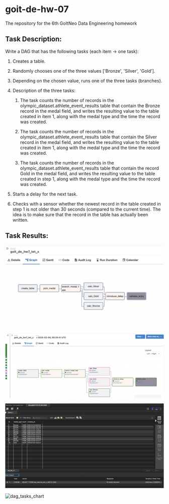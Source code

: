 # goit-de-hw-07
The repository for the 6th GoItNeo Data Engineering homework

## Task Description:
Write a DAG that has the following tasks (each item → one task):
1. Creates a table.

2. Randomly chooses one of the three values ​​['Bronze', 'Silver', 'Gold'].

3. Depending on the chosen value, runs one of the three tasks (branches).

4. Description of the three tasks:
    1) The task counts the number of records in the olympic_dataset.athlete_event_results table that contain the Bronze record in the medal field, and writes the resulting value to the table created in item 1, along with the medal type and the time the record was created.

    2) The task counts the number of records in the olympic_dataset.athlete_event_results table that contain the Silver record in the medal field, and writes the resulting value to the table created in item 1, along with the medal type and the time the record was created.

    3) The task counts the number of records in the olympic_dataset.athlete_event_results table that contain the record Gold in the medal field, and writes the resulting value to the table created in step 1, along with the medal type and the time the record was created.

5. Starts a delay for the next task.

6. Checks with a sensor whether the newest record in the table created in step 1 is not older than 30 seconds (compared to the current time). The idea is to make sure that the record in the table has actually been written.

## Task Results:
![tasks_graph](p1_tasks_graph.png)

![active_tasks_graph](p2_active_tasks_graph.png)

![sql_results](p3_SQL_results.png)

![dag_tasks_chart](p4_DAG_task_chart.png)
